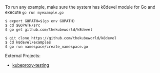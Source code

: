 To run any example, make sure the system has k8devel module for Go and execute `go run myexample.go`

```
$ export GOPATH=$(go env GOPATH)
$ cd $GOPATH/src
$ go get github.com/thekubeworld/k8devel

$ git clone https://github.com/thekubeworld/k8devel
$ cd k8devel/examples
$ go run namespace/create_namespace.go
```

External Projects:  
- [kubeproxy-testing](https://github.com/thekubeworld/kubeproxy-testing)
